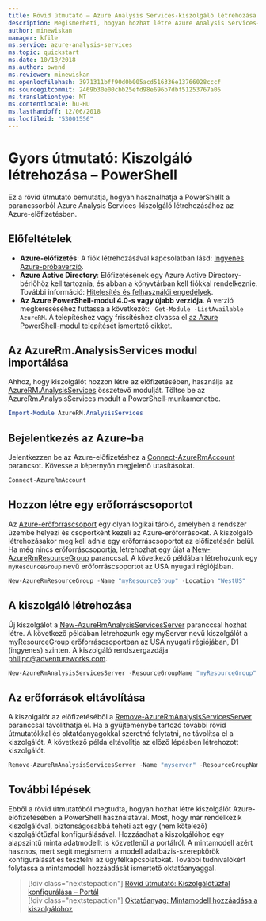 ```yaml
---
title: Rövid útmutató – Azure Analysis Services-kiszolgáló létrehozása a PowerShell-lel | Microsoft Docs
description: Megismerheti, hogyan hozhat létre Azure Analysis Services-kiszolgálót a PowerShell használatával
author: minewiskan
manager: kfile
ms.service: azure-analysis-services
ms.topic: quickstart
ms.date: 10/18/2018
ms.author: owend
ms.reviewer: minewiskan
ms.openlocfilehash: 3971311bff90d0b005acd516336e13766028cccf
ms.sourcegitcommit: 2469b30e00cbb25efd98e696b7dbf51253767a05
ms.translationtype: MT
ms.contentlocale: hu-HU
ms.lasthandoff: 12/06/2018
ms.locfileid: "53001556"
---
```

# <a name="quickstart-create-a-server---powershell"></a>Gyors útmutató: Kiszolgáló létrehozása – PowerShell

Ez a rövid útmutató bemutatja, hogyan használhatja a PowerShellt a parancssorból Azure Analysis Services-kiszolgáló létrehozásához az Azure-előfizetésben.

## <a name="prerequisites"></a>Előfeltételek

- **Azure-előfizetés**: A fiók létrehozásával kapcsolatban lásd: [Ingyenes Azure-próbaverzió](https://azure.microsoft.com/offers/ms-azr-0044p/).
- **Azure Active Directory**: Előfizetésének egy Azure Active Directory-bérlőhöz kell tartoznia, és abban a könyvtárban kell fiókkal rendelkeznie. További információ: [Hitelesítés és felhasználói engedélyek](analysis-services-manage-users.md).
- **Az Azure PowerShell-modul 4.0-s vagy újabb verziója**. A verzió megkereséséhez futtassa a következőt: ` Get-Module -ListAvailable AzureRM`. A telepítéshez vagy frissítéshez olvassa el [az Azure PowerShell-modul telepítését](/powershell/azure/install-azurerm-ps) ismertető cikket.

## <a name="import-azurermanalysisservices-module"></a>Az AzureRm.AnalysisServices modul importálása

Ahhoz, hogy kiszolgálót hozzon létre az előfizetésében, használja az [AzureRM.AnalysisServices](https://www.powershellgallery.com/packages/AzureRM.AnalysisServices) összetevő modulját. Töltse be az AzureRm.AnalysisServices modult a PowerShell-munkamenetbe.

```powershell
Import-Module AzureRM.AnalysisServices
```

## <a name="sign-in-to-azure"></a>Bejelentkezés az Azure-ba

Jelentkezzen be az Azure-előfizetéshez a [Connect-AzureRmAccount](/powershell/module/azurerm.profile/connect-azurermaccount) parancsot. Kövesse a képernyőn megjelenő utasításokat.

```powershell
Connect-AzureRmAccount
```

## <a name="create-a-resource-group"></a>Hozzon létre egy erőforráscsoportot

Az [Azure-erőforráscsoport](../azure-resource-manager/resource-group-overview.md) egy olyan logikai tároló, amelyben a rendszer üzembe helyezi és csoportként kezeli az Azure-erőforrásokat. A kiszolgáló létrehozásakor meg kell adnia egy erőforráscsoportot az előfizetésén belül. Ha még nincs erőforráscsoportja, létrehozhat egy újat a [New-AzureRmResourceGroup](/powershell/module/azurerm.resources/new-azurermresourcegroup) paranccsal. A következő példában létrehozunk egy `myResourceGroup` nevű erőforráscsoportot az USA nyugati régiójában.

```powershell
New-AzureRmResourceGroup -Name "myResourceGroup" -Location "WestUS"
```

## <a name="create-a-server"></a>A kiszolgáló létrehozása

Új kiszolgálót a [New-AzureRmAnalysisServicesServer](/powershell/module/azurerm.analysisservices/new-azurermanalysisservicesserver) paranccsal hozhat létre. A következő példában létrehozunk egy myServer nevű kiszolgálót a myResourceGroup erőforráscsoportban az USA nyugati régiójában, D1 (ingyenes) szinten. A kiszolgáló rendszergazdája philipc@adventureworks.com.

```powershell
New-AzureRmAnalysisServicesServer -ResourceGroupName "myResourceGroup" -Name "myserver" -Location WestUS -Sku D1 -Administrator "philipc@adventure-works.com"
```

## <a name="clean-up-resources"></a>Az erőforrások eltávolítása

A kiszolgálót az előfizetéséből a [Remove-AzureRmAnalysisServicesServer](/powershell/module/azurerm.analysisservices/new-azurermanalysisservicesserver) paranccsal távolíthatja el. Ha a gyűjteménybe tartozó további rövid útmutatókkal és oktatóanyagokkal szeretné folytatni, ne távolítsa el a kiszolgálót. A következő példa eltávolítja az előző lépésben létrehozott kiszolgálót.


```powershell
Remove-AzureRmAnalysisServicesServer -Name "myserver" -ResourceGroupName "myResourceGroup"
```

## <a name="next-steps"></a>További lépések

Ebből a rövid útmutatóból megtudta, hogyan hozhat létre kiszolgálót Azure-előfizetésében a PowerShell használatával. Most, hogy már rendelkezik kiszolgálóval, biztonságosabbá teheti azt egy (nem kötelező) kiszolgálótűzfal konfigurálásával. Hozzáadhat a kiszolgálóhoz egy alapszintű minta adatmodellt is közvetlenül a portálról. A mintamodell azért hasznos, mert segít megismerni a modell adatbázis-szerepkörök konfigurálását és tesztelni az ügyfélkapcsolatokat. További tudnivalókért folytassa a mintamodell hozzáadását ismertető oktatóanyaggal.

> [!div class="nextstepaction"]
> [Rövid útmutató: Kiszolgálótűzfal konfigurálása – Portál](analysis-services-qs-firewall.md)      
> [!div class="nextstepaction"]
> [Oktatóanyag: Mintamodell hozzáadása a kiszolgálóhoz](analysis-services-create-sample-model.md)